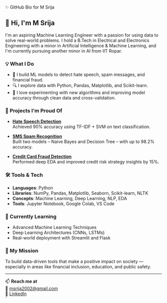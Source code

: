 ✨ GitHub Bio for M Srija


## 👋 Hi, I'm M Srija

I'm an aspiring Machine Learning Engineer with a passion for using data to solve real-world problems. I hold a B.Tech in Electrical and Electronics Engineering with a minor in Artificial Intelligence & Machine Learning, and I'm currently pursuing another minor in AI from IIT Ropar.

### 💡 What I Do

- 🧠 I build ML models to detect hate speech, spam messages, and financial fraud.
- 🔍 I explore data with Python, Pandas, Matplotlib, and Scikit-learn.
- 🧪 I love experimenting with new algorithms and improving model accuracy through clean data and cross-validation.

### 📂 Projects I'm Proud Of

- **[Hate Speech Detection](https://github.com/srijamudimadugula/HSD)**  
  Achieved 90% accuracy using TF-IDF + SVM on text classification.

- **[SMS Spam Recognition](https://github.com/srijamudimadugula/SMS)**  
  Built two models – Naive Bayes and Decision Tree – with up to 98.2% accuracy.

- **[Credit Card Fraud Detection](https://github.com/srijamudimadugula/loan)**  
  Performed deep EDA and improved credit risk strategy insights by 15%.

### 🛠 Tools & Tech

- **Languages**: Python  
- **Libraries**: NumPy, Pandas, Matplotlib, Seaborn, Scikit-learn, NLTK  
- **Concepts**: Machine Learning, Deep Learning, NLP, EDA  
- **Tools**: Jupyter Notebook, Google Colab, VS Code

### 🎯 Currently Learning

- Advanced Machine Learning Techniques  
- Deep Learning Architectures (CNNs, LSTMs)  
- Real-world deployment with Streamlit and Flask

### 🌱 My Mission

To build data-driven tools that make a positive impact on society — especially in areas like financial inclusion, education, and public safety.

---

📫 **Reach me at**  
📧 msrija2002@gmail.com  
🔗 [LinkedIn](https://www.linkedin.com/in/srija-mudimadugula-b61586210)  
`
